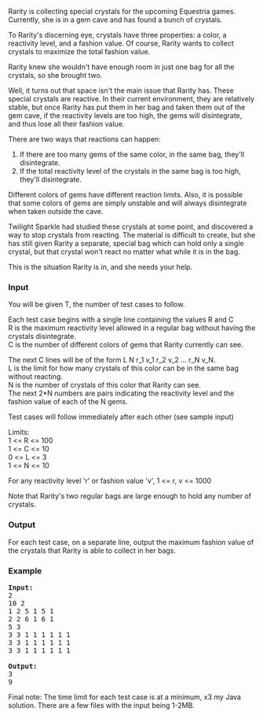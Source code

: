 <p>Rarity is collecting special crystals for the upcoming Equestria games.  Currently, she is in a gem cave and has found a bunch of crystals.
</p><p>To Rarity's discerning eye, crystals have three properties: a color, a reactivity level, and a fashion value.
Of course, Rarity wants to collect crystals to maximize the total fashion value.

</p><p>Rarity knew she wouldn't have enough room in just one bag for all the crystals, so she brought two.

</p><p>Well, it turns out that space isn't the main issue that Rarity has.  These special crystals are reactive.
In their current environment, they are relatively stable, but once Rarity has put them in her bag and
taken them out of the gem cave, if the reactivity levels are too high, the gems will disintegrate, and thus lose all their fashion value.

</p><p>There are two ways that reactions can happen:
</p><ol>
<li>If there are too many gems of the same color, in the same bag, they'll disintegrate.</li>
<li>If the total reactivity level of the crystals in the same bag is too high, they'll disintegrate.</li>
</ol>

<p>Different colors of gems have different reaction limits.  Also, it is possible that some colors of gems are simply unstable and will always disintegrate when taken outside the cave.

</p><p>Twilight Sparkle had studied these crystals at some point, and discovered a way to stop crystals from reacting.  The material is difficult to create, but she has still given Rarity a separate, special bag which can hold only a single crystal, but that crystal won't react no matter what while it is in the bag.

</p><p>This is the situation Rarity is in, and she needs your help.

</p><h3>Input</h3>
<p>You will be given T, the number of test cases to follow.
</p><p>Each test case begins with a single line containing the values R and C
<br>R is the maximum reactivity level allowed in a regular bag without having the crystals disintegrate.
<br>C is the number of different colors of gems that Rarity currently can see.

</p><p>The next C lines will be of the form L N r_1 v_1 r_2 v_2 ... r_N v_N.
<br>L is the limit for how many crystals of this color can be in the same bag without reacting.
<br>N is the number of crystals of this color that Rarity can see.
<br>The next 2*N numbers are pairs indicating the reactivity level and the fashion value of each of the N gems.

</p><p>Test cases will follow immediately after each other (see sample input)

</p><p>Limits:
<br>1 &lt;= R &lt;= 100
<br>1 &lt;= C &lt;= 10
<br>0 &lt;= L &lt;= 3
<br>1 &lt;= N &lt;= 10

</p><p>For any reactivity level 'r' or fashion value 'v', 1 &lt;= r, v &lt;= 1000

</p><p>Note that Rarity's two regular bags are large enough to hold any number of crystals.

</p><h3>Output</h3>
<p>For each test case, on a separate line, output the maximum fashion value of the crystals that Rarity is able to collect
in her bags.

</p><h3>Example</h3>

<pre><b>Input:</b>
2
10 2
1 2 5 1 5 1
2 2 6 1 6 1
5 3
3 3 1 1 1 1 1 1
3 3 1 1 1 1 1 1
3 3 1 1 1 1 1 1

<b>Output:</b>
3
9
</pre>
<p> Final note: The time limit for each test case is at a minimum, x3 my Java solution.  There are a few files with the input being 1-2MB.<br>
</p>